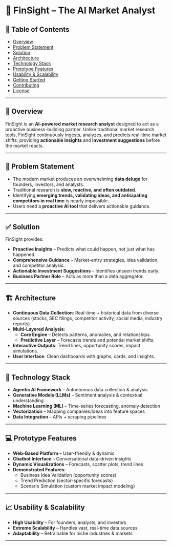 # 🚀 FinSight – The AI Market Analyst

## 📖 Table of Contents  
- [Overview](#-overview)  
- [Problem Statement](#-problem-statement)  
- [Solution](#-solution)  
- [Architecture](#-architecture)  
- [Technology Stack](#-technology-stack)  
- [Prototype Features](#-prototype-features)  
- [Usability & Scalability](#-usability--scalability)  
- [Getting Started](#-getting-started)  
- [Contributing](#-contributing)  
- [License](#-license)  

---

## 📌 Overview  
FinSight is an **AI-powered market research analyst** designed to act as a proactive business-building partner. Unlike traditional market research tools, FinSight continuously ingests, analyzes, and predicts real-time market shifts, providing **actionable insights** and **investment suggestions** before the market reacts.  

---

## 🚩 Problem Statement  
- The modern market produces an overwhelming **data deluge** for founders, investors, and analysts.  
- Traditional research is **slow, reactive, and often outdated**.  
- Identifying **emerging trends, validating ideas, and anticipating competitors in real time** is nearly impossible.  
- Users need a **proactive AI tool** that delivers actionable guidance.  

---

## ✅ Solution  
FinSight provides:  
- **Proactive Insights** – Predicts what could happen, not just what has happened.  
- **Comprehensive Guidance** – Market-entry strategies, idea validation, and competitor analysis.  
- **Actionable Investment Suggestions** – Identifies unseen trends early.  
- **Business Partner Role** – Acts as more than a data aggregator.  

---

## 🏗️ Architecture  
- **Continuous Data Collection**: Real-time + historical data from diverse sources (stocks, SEC filings, competitor activity, social media, industry reports).  
- **Multi-Layered Analysis**:  
  - **Core Engine** – Detects patterns, anomalies, and relationships.  
  - **Predictive Layer** – Forecasts trends and potential market shifts.  
- **Interactive Outputs**: Trend lines, opportunity scores, impact simulations.  
- **User Interface**: Clean dashboards with graphs, cards, and insights.  

---

## 🔧 Technology Stack  
- **Agentic AI Framework** – Autonomous data collection & analysis  
- **Generative Models (LLMs)** – Sentiment analysis & contextual understanding  
- **Machine Learning (ML)** – Time-series forecasting, anomaly detection  
- **Vectorization** – Mapping companies/ideas into feature spaces  
- **Data Integration** – APIs + scraping pipelines  

---

## 💻 Prototype Features  
- **Web-Based Platform** – User-friendly & dynamic  
- **Chatbot Interface** – Conversational data-driven insights  
- **Dynamic Visualizations** – Forecasts, scatter plots, trend lines  
- **Demonstrated Features**:  
  - Business Idea Validation (opportunity scores)  
  - Trend Prediction (sector-specific forecasts)  
  - Scenario Simulation (custom market impact modeling)  

---

## 📈 Usability & Scalability  
- **High Usability** – For founders, analysts, and investors  
- **Extreme Scalability** – Handles vast, real-time data sources  
- **Adaptability** – Retrainable for niche industries & markets  

---
